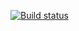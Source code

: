 [![Build status](https://ci.appveyor.com/api/projects/status/19mnn3uger0eauwv/branch/main?svg=true)](https://ci.appveyor.com/project/oleg057orel/patterns2/branch/main)